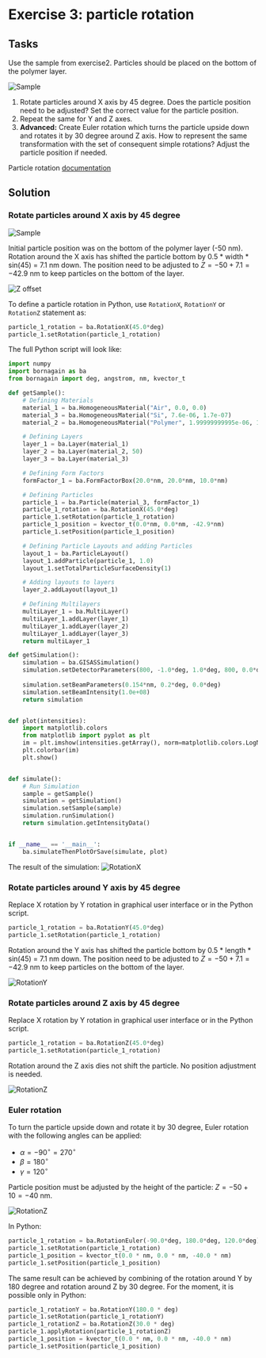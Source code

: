 # Exercise 3: particle rotation

## Tasks
Use the sample from exercise2. Particles should be placed on the bottom of the polymer layer.

![Sample](img/ex3_fig1.png)

1. Rotate particles around X axis by 45 degree. Does the particle position need to be adjusted? Set the correct value for the particle position.
2. Repeat the same for Y and Z axes.
3. **Advanced:** Create Euler rotation which turns the particle upside down and rotates it by 30 degree around Z axis. How to represent the same transformation with the set of consequent simple rotations?  Adjust the particle position if needed.

Particle rotation [documentation](http://bornagainproject.org/documentation/usage/scripting/particles_rotation)
 

## Solution
### Rotate particles around X axis by 45 degree

![Sample](img/ex3_fig2.png)

Initial particle position was on the bottom of the polymer layer (-50 nm). Rotation around the X axis has shifted the particle bottom by 0.5 * width * sin(45) = 7.1 nm down. The position need to be adjusted to $Z=-50 + 7.1 = -42.9$ nm to keep particles on the bottom of the layer.

![Z offset](img/ex3_fig3.png)

To define a particle rotation in Python, use `RotationX`, `RotationY` or `RotationZ` statement as:

```python
particle_1_rotation = ba.RotationX(45.0*deg)
particle_1.setRotation(particle_1_rotation)
```

The full Python script will look like:

```python
import numpy
import bornagain as ba
from bornagain import deg, angstrom, nm, kvector_t

def getSample():
    # Defining Materials
    material_1 = ba.HomogeneousMaterial("Air", 0.0, 0.0)
    material_3 = ba.HomogeneousMaterial("Si", 7.6e-06, 1.7e-07)
    material_2 = ba.HomogeneousMaterial("Polymer", 1.99999999995e-06, 1.3e-08)

    # Defining Layers
    layer_1 = ba.Layer(material_1)
    layer_2 = ba.Layer(material_2, 50)
    layer_3 = ba.Layer(material_3)

    # Defining Form Factors
    formFactor_1 = ba.FormFactorBox(20.0*nm, 20.0*nm, 10.0*nm)

    # Defining Particles
    particle_1 = ba.Particle(material_3, formFactor_1)
    particle_1_rotation = ba.RotationX(45.0*deg)
    particle_1.setRotation(particle_1_rotation)
    particle_1_position = kvector_t(0.0*nm, 0.0*nm, -42.9*nm)
    particle_1.setPosition(particle_1_position)

    # Defining Particle Layouts and adding Particles
    layout_1 = ba.ParticleLayout()
    layout_1.addParticle(particle_1, 1.0)
    layout_1.setTotalParticleSurfaceDensity(1)

    # Adding layouts to layers
    layer_2.addLayout(layout_1)

    # Defining Multilayers
    multiLayer_1 = ba.MultiLayer()
    multiLayer_1.addLayer(layer_1)
    multiLayer_1.addLayer(layer_2)
    multiLayer_1.addLayer(layer_3)
    return multiLayer_1

def getSimulation():
    simulation = ba.GISASSimulation()
    simulation.setDetectorParameters(800, -1.0*deg, 1.0*deg, 800, 0.0*deg, 2.0*deg)
    
    simulation.setBeamParameters(0.154*nm, 0.2*deg, 0.0*deg)
    simulation.setBeamIntensity(1.0e+08)
    return simulation


def plot(intensities):
    import matplotlib.colors
    from matplotlib import pyplot as plt
    im = plt.imshow(intensities.getArray(), norm=matplotlib.colors.LogNorm(1, intensities.getMaximum()), extent=[-1.0*deg, 1.0*deg, 0.0*deg, 2.0*deg]) 
    plt.colorbar(im)
    plt.show()


def simulate():
    # Run Simulation
    sample = getSample()
    simulation = getSimulation()
    simulation.setSample(sample)
    simulation.runSimulation()
    return simulation.getIntensityData()


if __name__ == '__main__': 
    ba.simulateThenPlotOrSave(simulate, plot)

```

The result of the simulation:
![RotationX](img/ex3_fig4.png)

### Rotate particles around Y axis by 45 degree

Replace X rotation by Y rotation in graphical user interface or in the Python script.

```python
particle_1_rotation = ba.RotationY(45.0*deg)
particle_1.setRotation(particle_1_rotation)
```

Rotation around the Y axis has shifted the particle bottom by 0.5 * length * sin(45) = 7.1 nm down. The position need to be adjusted to $Z=-50 + 7.1 = -42.9$ nm to keep particles on the bottom of the layer.

![RotationY](img/ex3_fig5.png)

### Rotate particles around Z axis by 45 degree

Replace X rotation by Y rotation in graphical user interface or in the Python script.

```python
particle_1_rotation = ba.RotationZ(45.0*deg)
particle_1.setRotation(particle_1_rotation)
```

Rotation around the Z axis dies not shift the particle. No position adjustment is needed.

![RotationZ](img/ex3_fig6.png)

### Euler rotation
To turn the particle upside down and rotate it by 30 degree, Euler rotation with the following angles can be applied:

- $\alpha = -90^{\circ} = 270^{\circ}$
- $\beta = 180^{\circ}$
- $\gamma = 120^{\circ}$

Particle position must be adjusted by the height of the particle: $Z = -50 + 10 = -40$ nm.

![RotationZ](img/ex3_fig7.png)

In Python:

```python
particle_1_rotation = ba.RotationEuler(-90.0*deg, 180.0*deg, 120.0*deg)
particle_1.setRotation(particle_1_rotation)
particle_1_position = kvector_t(0.0 * nm, 0.0 * nm, -40.0 * nm)
particle_1.setPosition(particle_1_position)
```

The same result can be achieved by combining of the rotation around Y by 180 degree and rotation around Z by 30 degree. For the moment, it is possible only in Python:

```python
particle_1_rotationY = ba.RotationY(180.0 * deg)
particle_1.setRotation(particle_1_rotationY)
particle_1_rotationZ = ba.RotationZ(30.0 * deg)
particle_1.applyRotation(particle_1_rotationZ)
particle_1_position = kvector_t(0.0 * nm, 0.0 * nm, -40.0 * nm)
particle_1.setPosition(particle_1_position)
```